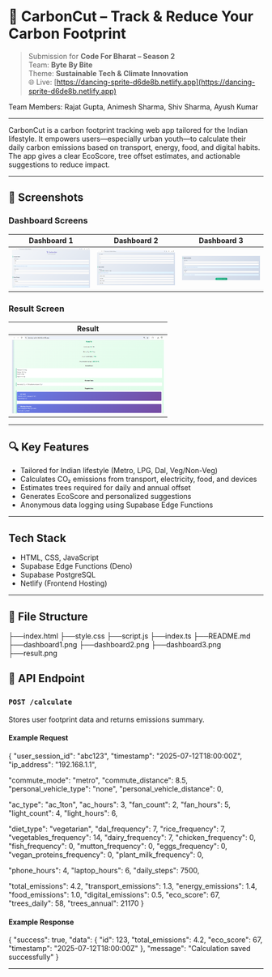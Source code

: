 # 🌱 CarbonCut – Track & Reduce Your Carbon Footprint

> Submission for **Code For Bharat – Season 2**  
> Team: **Byte By Bite**  
> Theme: **Sustainable Tech & Climate Innovation**  
> 🌐 Live: [https://dancing-sprite-d6de8b.netlify.app](https://dancing-sprite-d6de8b.netlify.app)

Team Members: Rajat Gupta, Animesh Sharma, Shiv Sharma, Ayush Kumar

---

CarbonCut is a carbon footprint tracking web app tailored for the Indian lifestyle. It empowers users—especially urban youth—to calculate their daily carbon emissions based on transport, energy, food, and digital habits. The app gives a clear EcoScore, tree offset estimates, and actionable suggestions to reduce impact.

---

## 📸 Screenshots

### Dashboard Screens

| Dashboard 1 | Dashboard 2 | Dashboard 3 |
|-------------|-------------|-------------|
| <img src="./dashboard1.png" width="250"/> | <img src="./dashboard2.png" width="250"/> | <img src="./dashboard3.png" width="250"/> |

### Result Screen

| Result |
|--------|
| <img src="./result.png" width="300"/> |

---

## 🔍 Key Features

- Tailored for Indian lifestyle (Metro, LPG, Dal, Veg/Non-Veg)
- Calculates CO₂ emissions from transport, electricity, food, and devices
- Estimates trees required for daily and annual offset
- Generates EcoScore and personalized suggestions
- Anonymous data logging using Supabase Edge Functions

---

## Tech Stack

- HTML, CSS, JavaScript
- Supabase Edge Functions (Deno)
- Supabase PostgreSQL
- Netlify (Frontend Hosting)

---
## 📁 File Structure

├──index.html
├──style.css
├──script.js
├──index.ts
├──README.md
├──dashboard1.png
├──dashboard2.png
├──dashboard3.png
├──result.png

## 📡 API Endpoint

### `POST /calculate`

Stores user footprint data and returns emissions summary.

#### Example Request

{
  "user_session_id": "abc123",
  "timestamp": "2025-07-12T18:00:00Z",
  "ip_address": "192.168.1.1",

  "commute_mode": "metro",
  "commute_distance": 8.5,
  "personal_vehicle_type": "none",
  "personal_vehicle_distance": 0,

  "ac_type": "ac_1ton",
  "ac_hours": 3,
  "fan_count": 2,
  "fan_hours": 5,
  "light_count": 4,
  "light_hours": 6,

  "diet_type": "vegetarian",
  "dal_frequency": 7,
  "rice_frequency": 7,
  "vegetables_frequency": 14,
  "dairy_frequency": 7,
  "chicken_frequency": 0,
  "fish_frequency": 0,
  "mutton_frequency": 0,
  "eggs_frequency": 0,
  "vegan_proteins_frequency": 0,
  "plant_milk_frequency": 0,

  "phone_hours": 4,
  "laptop_hours": 6,
  "daily_steps": 7500,

  "total_emissions": 4.2,
  "transport_emissions": 1.3,
  "energy_emissions": 1.4,
  "food_emissions": 1.0,
  "digital_emissions": 0.5,
  "eco_score": 67,
  "trees_daily": 58,
  "trees_annual": 21170
}

#### Example Response

{
  "success": true,
  "data": {
    "id": 123,
    "total_emissions": 4.2,
    "eco_score": 67,
    "timestamp": "2025-07-12T18:00:00Z"
  },
  "message": "Calculation saved successfully"
}

---


